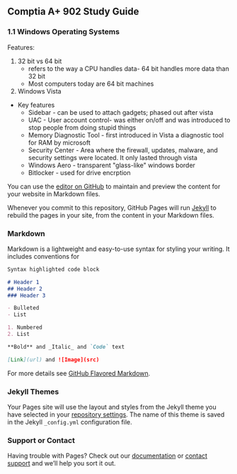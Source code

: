 ## Comptia A+ 902 Study Guide

### 1.1 Windows Operating Systems 

Features: 
 1. 32 bit vs 64 bit 
    - refers to the way a CPU handles data- 64 bit handles more data than 32 bit
    - Most computers today are 64 bit machines
 2. Windows Vista  
   * Key features
      - Sidebar - can be used to attach gadgets; phased out after vista
      - UAC - User account control- was either on/off and was introduced to stop people from doing stupid things
      - Memory Diagnostic Tool - first introduced in Vista a diagnostic tool for RAM by microsoft
      - Security Center - Area where the firewall, updates, malware, and security settings were located. It only lasted through vista
      - Windows Aero - transparent "glass-like" windows border
      - Bitlocker - used for drive encrption 
 
You can use the [editor on GitHub](https://github.com/koalasarelit/902/edit/master/index.md) to maintain and preview the content for your website in Markdown files.

Whenever you commit to this repository, GitHub Pages will run [Jekyll](https://jekyllrb.com/) to rebuild the pages in your site, from the content in your Markdown files.

### Markdown

Markdown is a lightweight and easy-to-use syntax for styling your writing. It includes conventions for

```markdown
Syntax highlighted code block

# Header 1
## Header 2
### Header 3

- Bulleted
- List

1. Numbered
2. List

**Bold** and _Italic_ and `Code` text

[Link](url) and ![Image](src)
```

For more details see [GitHub Flavored Markdown](https://guides.github.com/features/mastering-markdown/).

### Jekyll Themes

Your Pages site will use the layout and styles from the Jekyll theme you have selected in your [repository settings](https://github.com/koalasarelit/902/settings). The name of this theme is saved in the Jekyll `_config.yml` configuration file.

### Support or Contact

Having trouble with Pages? Check out our [documentation](https://help.github.com/categories/github-pages-basics/) or [contact support](https://github.com/contact) and we’ll help you sort it out.
